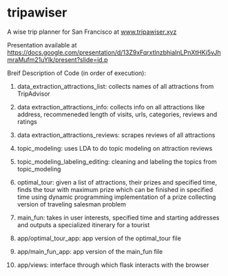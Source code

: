 # tripawiser
A wise trip planner for San Francisco at www.tripawiser.xyz

Presentation available at https://docs.google.com/presentation/d/13Z9xFqrxtlnzbhiaInLPnXtHKi5vJhmraMufm21uYIk/present?slide=id.p

Breif Description of Code (in order of execution):

1. data_extraction_attractions_list: collects names of all attractions from TripAdvisor

2. data extraction_attractions_info: collects info on all attractions like address, recommeneded length of visits, urls, categories, reviews and ratings

3. data extraction_attractions_reviews: scrapes reviews of all attractions

4. topic_modeling: uses LDA to do topic modeling on attraction reviews

5. topic_modeling_labeling_editing: cleaning and labeling the topics from topic_modeling

6. optimal_tour: given a list of attractions, their prizes and specified time, finds the tour with maximum prize which can be finished in specified time using dynamic programming implementation of a prize collecting version of traveling salesman problem

7. main_fun: takes in user interests, specified time and starting addresses and outputs a specialized itinerary for a tourist

8. app/optimal_tour_app: app version of the optimal_tour file

9. app/main_fun_app: app version of the main_fun file

10. app/views: interface through which flask interacts with the browser
